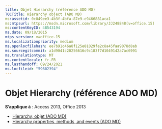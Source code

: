 ```yaml
---
title: Objet Hierarchy (référence ADO MD)
TOCTitle: Hierarchy object (ADO MD)
ms:assetid: 0c849ee3-4b3f-4bfa-87e9-c9466881aca1
ms:mtpsurl: https://msdn.microsoft.com/library/JJ248848(v=office.15)
ms:contentKeyID: 48543194
ms.date: 09/18/2015
mtps_version: v=office.15
ms.localizationpriority: medium
ms.openlocfilehash: ee7b91c46a8f125e81029fe2c8a45faa9078d8ab
ms.sourcegitcommit: a1d9041c20256616c9c183f7d1049142a7ac6991
ms.translationtype: MT
ms.contentlocale: fr-FR
ms.lasthandoff: 09/24/2021
ms.locfileid: "59602394"
---
```

# <a name="hierarchy-object-ado-md-reference"></a>Objet Hierarchy (référence ADO MD)

**S’applique à** : Access 2013, Office 2013

- [Hierarchy, objet (ADO MD)](hierarchy-object-ado-md.md)
- [Hierarchy properties, methods, and events (ADO MD)](hierarchy-properties-methods-and-events-ado-md.md)

